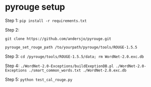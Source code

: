 # pyrouge setup
Step 1: `pip install -r requirements.txt`

Step 2: 
```
git clone https://github.com/andersjo/pyrouge.git

pyrouge_set_rouge_path /to/yourpath/pyrouge/tools/ROUGE-1.5.5

```

Step 3: `cd /pyrouge/tools/ROUGE-1.5.5/data; rm WordNet-2.0.exc.db`

Step 4: `./WordNet-2.0-Exceptions/buildExeptionDB.pl ./WordNet-2.0-Exceptions ./smart_common_words.txt ./WordNet-2.0.exc.db`

Step 5: `python test_cal_rouge.py`
